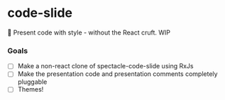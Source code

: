 # code-slide
:metal: Present code with style - without the React cruft. WIP

### Goals
- [ ] Make a non-react clone of spectacle-code-slide using RxJs
- [ ] Make the presentation code and presentation comments completely pluggable
- [ ] Themes!
